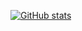 [![GitHub stats](https://github-readme-stats.vercel.app/api?username=tergel-sama)](https://github.com/anuraghazra/github-readme-stats)
